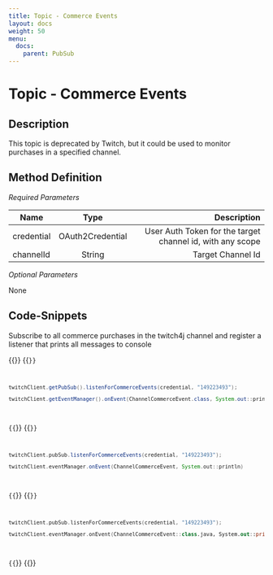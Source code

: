 ```yaml
---
title: Topic - Commerce Events
layout: docs
weight: 50
menu: 
  docs:
    parent: PubSub
---
```


# Topic - Commerce Events

## Description

This topic is deprecated by Twitch, but it could be used to monitor purchases in a specified channel. 

## Method Definition

*Required Parameters*

| Name          | Type      | Description  |
| ------------- |:---------:| -----------------:|
| credential | OAuth2Credential | User Auth Token for the target channel id, with any scope |
| channelId | String | Target Channel Id |

*Optional Parameters*

None

## Code-Snippets

Subscribe to all commerce purchases in the twitch4j channel and register a listener that prints all messages to console

{{<codeblocks>}}
{{<code Java>}}
```java
twitchClient.getPubSub().listenForCommerceEvents(credential, "149223493");

twitchClient.getEventManager().onEvent(ChannelCommerceEvent.class, System.out::println);
```
{{</code>}}
{{<code Groovy>}}
```groovy
twitchClient.pubSub.listenForCommerceEvents(credential, "149223493");

twitchClient.eventManager.onEvent(ChannelCommerceEvent, System.out::println)
```
{{</code>}}
{{<code Kotlin>}}
```kotlin
twitchClient.pubSub.listenForCommerceEvents(credential, "149223493");

twitchClient.eventManager.onEvent(ChannelCommerceEvent::class.java, System.out::println)
```
{{</code>}}
{{</codeblocks>}}

